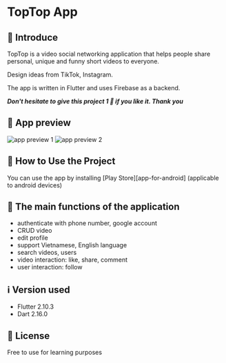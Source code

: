 # TopTop App

<!--
Start   : 27/03/2022
End     : 15/06/2022
 -->

## 👋 Introduce

TopTop is a video social networking application that helps people share personal, unique and funny short videos to everyone.

Design ideas from TikTok, Instagram.

The app is written in Flutter and uses Firebase as a backend.

**_Don't hesitate to give this project 1 🌟 if you like it. Thank you_**

## 👀 App preview

![app preview 1](app_preview/app_preview_1.png)
![app preview 2](app_preview/app_preview_2.png)

## 📙 How to Use the Project

You can use the app by installing [Play Store][app-for-android] (applicable to android devices)

## 🥰 The main functions of the application

- authenticate with phone number, google account
- CRUD video
- edit profile
- support Vietnamese, English language
- search videos, users
- video interaction: like, share, comment
- user interaction: follow

## ℹ️ Version used

- Flutter 2.10.3
- Dart 2.16.0

## 📝 License

Free to use for learning purposes

